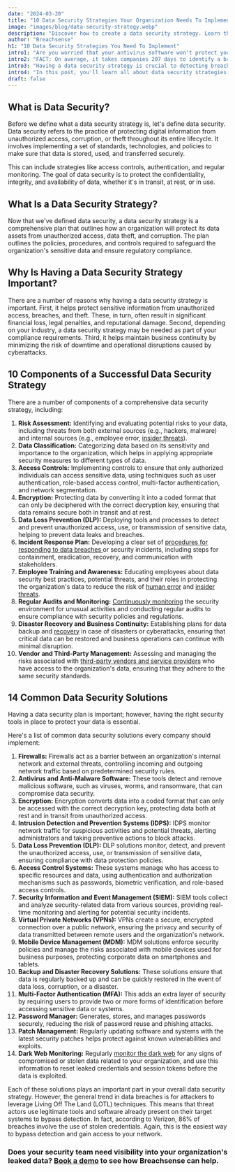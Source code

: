 ```yaml
---
date: "2024-03-20"
title: "10 Data Security Strategies Your Organization Needs To Implement"
image: "images/blog/data-security-strategy.webp"
description: "Discover how to create a data security strategy. Learn the ten components of a comprehensive data security strategy."
author: "Breachsense"
h1: "10 Data Security Strategies You Need To Implement"
intro1: "Are you worried that your antivirus software won't protect your organization from a data breach? Do you have a cybersecurity risk management plan in place to protect your data?"
intro2: "FACT: On average, it takes companies 207 days to identify a breach and then another 73 days to contain it ([IBM](https://www.ibm.com/reports/data-breach))."
intro3: "Having a data security strategy is crucial to detecting breaches early and minimizing their impact."
intro4: "In this post, you'll learn all about data security strategies as well as the technical solutions every organization should implement."
draft: false
---
```

## What is Data Security?

Before we define what a data security strategy is, let\'s define data security. Data security refers to the practice of protecting digital information from unauthorized access, corruption, or theft throughout its entire lifecycle. It involves implementing a set of standards, technologies, and policies to make sure that data is stored, used, and transferred securely.

This can include strategies like access controls, authentication, and regular monitoring. The goal of data security is to protect the confidentiality, integrity, and availability of data, whether it's in transit, at rest, or in use.

## What Is a Data Security Strategy?

Now that we've defined data security, a data security strategy is a comprehensive plan that outlines how an organization will protect its data assets from unauthorized access, data theft, and corruption. The plan outlines the policies, procedures, and controls required to safeguard the organization's sensitive data and ensure regulatory compliance.

## Why Is Having a Data Security Strategy Important?

There are a number of reasons why having a data security strategy is important. First, it helps protect sensitive information from unauthorized access, breaches, and theft. These, in turn, often result in significant financial loss, legal penalties, and reputational damage. Second, depending on your industry, a data security strategy may be needed as part of your compliance requirements. Third, it helps maintain business continuity by minimizing the risk of downtime and operational disruptions caused by cyberattacks.

## 10 Components of a Successful Data Security Strategy

There are a number of components of a comprehensive data security strategy, including:

1. **Risk Assessment:** Identifying and evaluating potential risks to your data, including threats from both external sources (e.g., hackers, malware) and internal sources (e.g., employee error, [insider threats](https://www.breachsense.com/blog/insider-threat-data-breach/)).
2. **Data Classification:** Categorizing data based on its sensitivity and importance to the organization, which helps in applying appropriate security measures to different types of data.
3. **Access Controls:** Implementing controls to ensure that only authorized individuals can access sensitive data, using techniques such as user authentication, role-based access control, multi-factor authentication, and network segmentation.
4. **Encryption:** Protecting data by converting it into a coded format that can only be deciphered with the correct decryption key, ensuring that data remains secure both in transit and at rest.
5. **Data Loss Prevention (DLP):** Deploying tools and processes to detect and prevent unauthorized access, use, or transmission of sensitive data, helping to prevent data leaks and breaches.
6. **Incident Response Plan:** Developing a clear set of [ procedures for responding to data breaches ](https://www.breachsense.com/blog/data-breach-response/)or security incidents, including steps for containment, eradication, recovery, and communication with stakeholders.
7. **Employee Training and Awareness:** Educating employees about data security best practices, potential threats, and their roles in protecting the organization's data to reduce the risk of [human error](https://www.breachsense.com/blog/data-breach-human-error/) and [insider threats](https://www.breachsense.com/blog/insider-threat-data-breach/).
8. **Regular Audits and Monitoring:** [Continuously monitoring](https://www.breachsense.com/blog/how-to-find-data-breaches/) the security environment for unusual activities and conducting regular audits to ensure compliance with security policies and regulations.
9. **Disaster Recovery and Business Continuity:** Establishing plans for data backup and [recovery](https://www.breachsense.com/blog/how-to-find-data-breaches/) in case of disasters or cyberattacks, ensuring that critical data can be restored and business operations can continue with minimal disruption.
10. **Vendor and Third-Party Management:** Assessing and managing the risks associated with [third-party vendors and service providers](https://www.breachsense.com/blog/third-party-data-breach/) who have access to the organization's data, ensuring that they adhere to the same security standards.

## 14 Common Data Security Solutions

Having a data security plan is important; however, having the right security tools in place to protect your data is essential.

Here's a list of common data security solutions every company should implement:

1. **Firewalls:** Firewalls act as a barrier between an organization's internal network and external threats, controlling incoming and outgoing network traffic based on predetermined security rules.
2. **Antivirus and Anti-Malware Software:** These tools detect and remove malicious software, such as viruses, worms, and ransomware, that can compromise data security.
3. **Encryption:** Encryption converts data into a coded format that can only be accessed with the correct decryption key, protecting data both at rest and in transit from unauthorized access.
4. **Intrusion Detection and Prevention Systems (IDPS):** IDPS monitor network traffic for suspicious activities and potential threats, alerting administrators and taking preventive actions to block attacks.
5. **Data Loss Prevention (DLP):** DLP solutions monitor, detect, and prevent the unauthorized access, use, or transmission of sensitive data, ensuring compliance with data protection policies.
6. **Access Control Systems:** These systems manage who has access to specific resources and data, using authentication and authorization mechanisms such as passwords, biometric verification, and role-based access controls.
7. **Security Information and Event Management (SIEM):** SIEM tools collect and analyze security-related data from various sources, providing real-time monitoring and alerting for potential security incidents.
8. **Virtual Private Networks (VPNs):** VPNs create a secure, encrypted connection over a public network, ensuring the privacy and security of data transmitted between remote users and the organization's network.
9. **Mobile Device Management (MDM):** MDM solutions enforce security policies and manage the risks associated with mobile devices used for business purposes, protecting corporate data on smartphones and tablets.
10. **Backup and Disaster Recovery Solutions:** These solutions ensure that data is regularly backed up and can be quickly restored in the event of data loss, corruption, or a disaster.
11. **Multi-Factor Authentication (MFA):** This adds an extra layer of security by requiring users to provide two or more forms of identification before accessing sensitive data or systems.
12. **Password Manager:** Generates, stores, and manages passwords securely, reducing the risk of password reuse and phishing attacks.
13. **Patch Management:** Regularly updating software and systems with the latest security patches helps protect against known vulnerabilities and exploits.
14. **Dark Web Monitoring:** Regularly [monitor the dark web](https://www.breachsense.com/dark-web-monitoring/) for any signs of compromised or stolen data related to your organization, and use this information to reset leaked credentials and session tokens before the data is exploited.

Each of these solutions plays an important part in your overall data security strategy. However, the general trend in data breaches is for attackers to leverage Living Off The Land (LOTL) techniques. This means that threat actors use legitimate tools and software already present on their target systems to bypass detection. In fact, according to Verizon, 86% of breaches involve the use of stolen credentials. Again, this is the easiest way to bypass detection and gain access to your network.

### Does your security team need visibility into your organization's leaked data? [Book a demo](https://www.breachsense.com/book-demo/) to see how Breachsense can help.
